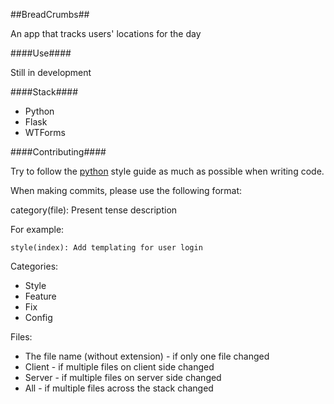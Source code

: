 ##BreadCrumbs##

An app that tracks users' locations for the day

####Use####

Still in development

####Stack####

  * Python
  * Flask
  * WTForms

####Contributing####

Try to follow the [python](http://legacy.python.org/dev/peps/pep-0008/) style guide as much as possible when writing code.

When making commits, please use the following format:

category(file): Present tense description

For example:

```
style(index): Add templating for user login
```
Categories:
  * Style
  * Feature
  * Fix
  * Config

Files:
  * The file name (without extension) - if only one file changed
  * Client - if multiple files on client side changed
  * Server - if multiple files on server side changed
  * All - if multiple files across the stack changed